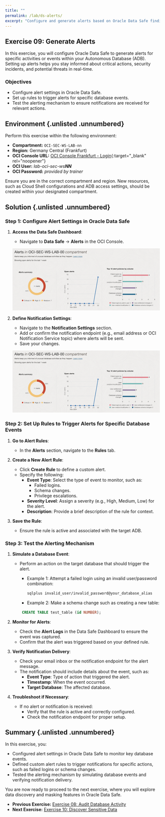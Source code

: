 ```yaml
---
title: ""
permalink: /lab/ds-alerts/
excerpt: "Configure and generate alerts based on Oracle Data Safe findings."
---
```

<!-- markdownlint-disable MD013 -->
<!-- markdownlint-disable MD024 -->
<!-- markdownlint-disable MD033 -->
<!-- markdownlint-disable MD041 -->

## Exercise 09: Generate Alerts

In this exercise, you will configure Oracle Data Safe to generate alerts for
specific activities or events within your Autonomous Database (ADB). Setting up
alerts helps you stay informed about critical actions, security incidents, and
potential threats in real-time.

### Objectives

- Configure alert settings in Oracle Data Safe.
- Set up rules to trigger alerts for specific database events.
- Test the alerting mechanism to ensure notifications are received for relevant
  actions.

## Environment {.unlisted .unnumbered}

Perform this exercise within the following environment:

- **Compartment:** `OCI-SEC-WS-LAB-nn`
- **Region:** Germany Central (Frankfurt)
- **OCI Console URL:** [OCI Console Frankfurt - Login](https://console.eu-frankfurt-1.oraclecloud.com){:target="_blank" rel="noopener"}
- **OCI User:** *lab-oci-sec-ws**NN***
- **OCI Password:** *provided by trainer*

Ensure you are in the correct compartment and region. New resources, such as
Cloud Shell configurations and ADB access settings, should be created within
your designated compartment.

## Solution {.unlisted .unnumbered}

### Step 1: Configure Alert Settings in Oracle Data Safe

1. **Access the Data Safe Dashboard**:
   - Navigate to **Data Safe** -> **Alerts** in the OCI Console.

   ![Audit Alerts](../../images/ex09_audit_alerts01.png)

2. **Define Notification Settings**:
   - Navigate to the **Notification Settings** section.
   - Add or confirm the notification endpoint (e.g., email address or OCI Notification Service topic) where alerts will be sent.
   - Save your changes.

   ![Audit Notification](../../images/ex09_audit_alerts01.png)

### Step 2: Set Up Rules to Trigger Alerts for Specific Database Events

1. **Go to Alert Rules**:
   - In the **Alerts** section, navigate to the **Rules** tab.

2. **Create a New Alert Rule**:
   - Click **Create Rule** to define a custom alert.
   - Specify the following:
     - **Event Type**: Select the type of event to monitor, such as:
       - Failed logins.
       - Schema changes.
       - Privilege escalations.
     - **Severity Level**: Assign a severity (e.g., High, Medium, Low) for the alert.
     - **Description**: Provide a brief description of the rule for context.

3. **Save the Rule**:
   - Ensure the rule is active and associated with the target ADB.

### Step 3: Test the Alerting Mechanism

1. **Simulate a Database Event**:
   - Perform an action on the target database that should trigger the alert.
     - Example 1: Attempt a failed login using an invalid user/password combination:

       ```bash
       sqlplus invalid_user/invalid_password@your_database_alias
       ```

     - Example 2: Make a schema change such as creating a new table:

      ```sql
       CREATE TABLE test_table (id NUMBER);
       ```

2. **Monitor for Alerts**:
   - Check the **Alert Logs** in the Data Safe Dashboard to ensure the event was captured.
   - Confirm that the alert was triggered based on your defined rule.

3. **Verify Notification Delivery**:
   - Check your email inbox or the notification endpoint for the alert message.
   - The notification should include details about the event, such as:
     - **Event Type**: Type of action that triggered the alert.
     - **Timestamp**: When the event occurred.
     - **Target Database**: The affected database.

4. **Troubleshoot if Necessary**:
   - If no alert or notification is received:
     - Verify that the rule is active and correctly configured.
     - Check the notification endpoint for proper setup.

## Summary {.unlisted .unnumbered}

In this exercise, you:

- Configured alert settings in Oracle Data Safe to monitor key database events.
- Defined custom alert rules to trigger notifications for specific actions, such as failed logins or schema changes.
- Tested the alerting mechanism by simulating database events and verifying notification delivery.

You are now ready to proceed to the next exercise, where you will explore data discovery and masking features in Oracle Data Safe.

<!-- For Pandoc -->
- **Previous Exercise:** [Exercise 08: Audit Database Activity](#exercise-08-database-activity)
- **Next Exercise:** [Exercise 10: Discover Sensitive Data](#exercise-10-discover-sensitive-data)

<!-- For Jekyll -->
<!-- 
- **Previous Exercise:** [Exercise 08: Audit Database Activity](../ex03/3x08-Exercise.md)
- **Next Exercise:** [Exercise 10: Discover Sensitive Data](../ex03/3x10-Exercise.md)
-->
